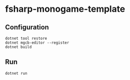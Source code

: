 # fsharp-monogame-template

## Configuration

```
dotnet tool restore
dotnet mgcb-editor --register
dotnet build
```

## Run

```
dotnet run
```
